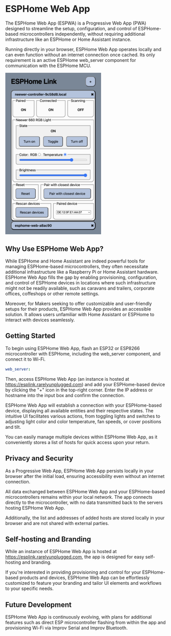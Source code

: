 # ESPHome Web App
The ESPHome Web App (ESPWA) is a Progressive Web App (PWA) designed to streamline the setup, configuration, and control of ESPHome-based microcontrollers independently, without requiring additional infrastructure like an ESPHome or Home Assistant instance.

Running directly in your browser, ESPHome Web App operates locally and can even function without an internet connection once cached. Its only requirement is an active ESPHome web_server component for communication with the ESPHome MCU.

<img src="images/esphome-web-app.png" width="300" alt="ESPHome Web App" />

## Why Use ESPHome Web App?
While ESPHome and Home Assistant are indeed powerful tools for managing ESPHome-based microcontrollers, they often necessitate additional infrastructure like a Raspberry Pi or Home Assistant hardware. ESPHome Web App fills the gap by enabling provisioning, configuration, and control of ESPHome devices in locations where such infrastructure might not be readily available, such as caravans and trailers, corporate offices, coffeshops or other remote settings.

Moreover, for Makers seeking to offer customizable and user-friendly setups for their products, ESPHome Web App provides an accessible solution. It allows users unfamiliar with Home Assistant or ESPHome to interact with devices seamlessly.

## Getting Started
To begin using ESPHome Web App, flash an ESP32 or ESP8266 microcontroller with ESPHome, including the web_server component, and connect it to Wi-Fi.

```yaml
web_server:
```

Then, access ESPHome Web App (an instance is hosted at https://esplink.rarelyunplugged.com) and add your ESPHome-based device by clicking the "+" icon in the top-right corner. Enter the IP address or hostname into the input box and confirm the connection.

ESPHome Web App will establish a connection with your ESPHome-based device, displaying all available entities and their respective states. The intuitive UI facilitates various actions, from toggling lights and switches to adjusting light color and color temperature, fan speeds, or cover positions and tilt.

You can easily manage multiple devices within ESPHome Web App, as it
conveniently stores a list of hosts for quick access upon your return.

## Privacy and Security
As a Progressive Web App, ESPHome Web App persists locally in your browser after the initial load, ensuring accessibility even without an internet connection.

All data exchanged between ESPHome Web App and your ESPHome-based
microcontrollers remains within your local network. The app connects directly to the microcontroller, with no data transmitted back to the servers hosting ESPHome Web App. 

Additionally, the list and addresses of added hosts are stored locally in your browser and are not shared with external parties.

## Self-hosting and Branding
While an instance of ESPHome Web App is hosted at https://esplink.rarelyunplugged.com, the app is designed for easy self-hosting and branding.

If you're interested in providing provisioning and control for your ESPHome-based products and devices, ESPHome Web App can be effortlessly customized to feature your branding and tailor UI elements and workflows to your specific needs.

## Future Development
ESPHome Web App is continuously evolving, with plans for additional features such as direct ESP microcontroller flashing from within the app and provisioning Wi-Fi via Improv Serial and Improv Bluetooth.

